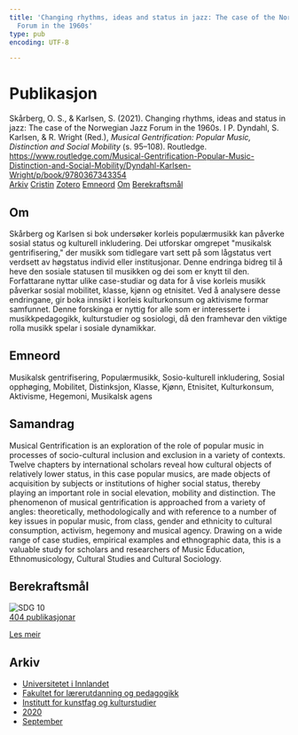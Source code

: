 ```yaml
---
title: 'Changing rhythms, ideas and status in jazz: The case of the Norwegian Jazz
  Forum in the 1960s'
type: pub
encoding: UTF-8

---
```

<h1>Publikasjon</h1>
<article id="csl-bib-container-KZ4KNIIX" class="csl-bib-container">
  <div class="csl-bib-body"> <div class="csl-entry">Skårberg, O. S., &#38; Karlsen, S. (2021). Changing rhythms, ideas and status in jazz: The case of the Norwegian Jazz Forum in the 1960s. I P. Dyndahl, S. Karlsen, &#38; R. Wright (Red.), <i>Musical Gentrification: Popular Music, Distinction and Social Mobility</i> (s. 95–108). Routledge. <a href="https://www.routledge.com/Musical-Gentrification-Popular-Music-Distinction-and-Social-Mobility/Dyndahl-Karlsen-Wright/p/book/9780367343354">https://www.routledge.com/Musical-Gentrification-Popular-Music-Distinction-and-Social-Mobility/Dyndahl-Karlsen-Wright/p/book/9780367343354</a></div> </div>
  <div class="csl-bib-buttons">
    <a href="#taxonomy-article-KZ4KNIIX" alt="archive" class="csl-bib-button">Arkiv</a>
    <a href="https://app.cristin.no/results/show.jsf?id=1827948" alt="Cristin" class="csl-bib-button">Cristin</a>
    <a href="http://zotero.org/groups/5881554/items/KZ4KNIIX" alt="Zotero" class="csl-bib-button">Zotero</a>
    <a href="#keywords-article-KZ4KNIIX" alt="keywords" class="csl-bib-button">Emneord</a>
    <a href="#about-article-KZ4KNIIX" alt="about_pub" class="csl-bib-button">Om</a>
    <a href="#sdg-article-KZ4KNIIX" alt="sdg" class="csl-bib-button">Berekraftsmål</a>
  </div>
  <div id="csl-bib-meta-container-KZ4KNIIX"></div>
</article>
<div id="csl-bib-meta-KZ4KNIIX" class="csl-bib-meta">
  <article id="about-article-KZ4KNIIX" class="about_pub-article">
    <h1>Om</h1>
    Skårberg og Karlsen si bok undersøker korleis populærmusikk kan påverke sosial status og kulturell inkludering. Dei utforskar omgrepet "musikalsk gentrifisering," der musikk som tidlegare vart sett på som lågstatus vert verdsett av høgstatus individ eller institusjonar. Denne endringa bidreg til å heve den sosiale statusen til musikken og dei som er knytt til den. Forfattarane nyttar ulike case-studiar og data for å vise korleis musikk påverkar sosial mobilitet, klasse, kjønn og etnisitet. Ved å analysere desse endringane, gir boka innsikt i korleis kulturkonsum og aktivisme formar samfunnet. Denne forskinga er nyttig for alle som er interesserte i musikkpedagogikk, kulturstudier og sosiologi, då den framhevar den viktige rolla musikk spelar i sosiale dynamikkar.
  </article>
  <article id="keywords-article-KZ4KNIIX" class="keywords-article">
    <h1>Emneord</h1>
    Musikalsk gentrifisering, Populærmusikk, Sosio-kulturell inkludering, Sosial opphøging, Mobilitet, Distinksjon, Klasse, Kjønn, Etnisitet, Kulturkonsum, Aktivisme, Hegemoni, Musikalsk agens
  </article>
  <article id="abstract-article-KZ4KNIIX" class="abstract-article">
    <h1>Samandrag</h1>
    Musical Gentrification is an exploration of the role of popular music in processes of socio-cultural inclusion and exclusion in a variety of contexts. Twelve chapters by international scholars reveal how cultural objects of relatively lower status, in this case popular musics, are made objects of acquisition by subjects or institutions of higher social status, thereby playing an important role in social elevation, mobility and distinction. The phenomenon of musical gentrification is approached from a variety of angles: theoretically, methodologically and with reference to a number of key issues in popular music, from class, gender and ethnicity to cultural consumption, activism, hegemony and musical agency. Drawing on a wide range of case studies, empirical examples and ethnographic data, this is a valuable study for scholars and researchers of Music Education, Ethnomusicology, Cultural Studies and Cultural Sociology.
  </article>
  <article id="sdg-article-KZ4KNIIX" class="sdg-article">
    <h1>Berekraftsmål</h1>
    <div class="sdg-container"><div id="sdg10" class="sdg">
        <img src="{{< params subfolder >}}images/sdg/sdg10_nn.png" class="image" alt="SDG 10">
        <div class="sdg-overlay">
          <a href="/nn/archive/?key=?sdg=10#archive" class="sdg-publication-count"><span>404</span> publikasjonar</a>
          <p><a href="https://fn.no/om-fn/fns-baerekraftsmaal/mindre-ulikhet?lang=nno-NO" class="sdg-read-more">Les meir</a></p>
        </div>
      </div></div>
  </article>
  <article id="taxonomy-article-KZ4KNIIX" class="taxonomy-article">
    <h1>Arkiv</h1>
    <ul>
      <li>
        <a href="/nn/archive/?key=3DCRN523">Universitetet i Innlandet</a>
      </li>
      <li>
        <a href="/nn/archive/?key=WYNZA47F">Fakultet for lærerutdanning og pedagogikk</a>
      </li>
      <li>
        <a href="/nn/archive/?key=VBB2T4VJ">Institutt for kunstfag og kulturstudier</a>
      </li>
      <li>
        <a href="/nn/archive/?key=DBTIKNMP">2020</a>
      </li>
      <li>
        <a href="/nn/archive/?key=765RKKS4">September</a>
      </li>
    </ul>
  </article>
</div>
